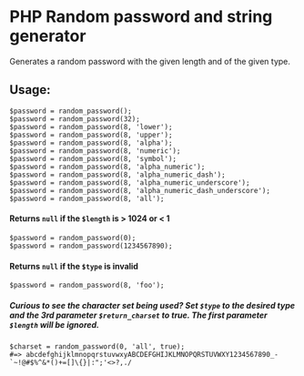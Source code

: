 # PHP Random password and string generator

Generates a random password with the given length and of the given type.

## Usage:

	$password = random_password();
	$password = random_password(32);
	$password = random_password(8, 'lower');
	$password = random_password(8, 'upper');
	$password = random_password(8, 'alpha');
	$password = random_password(8, 'numeric');
	$password = random_password(8, 'symbol');
	$password = random_password(8, 'alpha_numeric');
	$password = random_password(8, 'alpha_numeric_dash');
	$password = random_password(8, 'alpha_numeric_underscore');
	$password = random_password(8, 'alpha_numeric_dash_underscore');
	$password = random_password(8, 'all');

#### Returns `null` if the `$length` is > 1024 or < 1

	$password = random_password(0);
	$password = random_password(1234567890);

#### Returns `null` if the `$type` is invalid

	$password = random_password(8, 'foo');

##### Curious to see the character set being used? Set `$type` to the desired type and the 3rd parameter `$return_charset` to true. The first parameter `$length` will be ignored.

	$charset = random_password(0, 'all', true);
	#=> abcdefghijklmnopqrstuvwxyABCDEFGHIJKLMNOPQRSTUVWXY1234567890_-`~!@#$%^&*()+=[]\{}|:";'<>?,./
